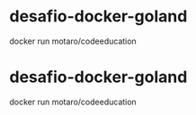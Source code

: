 # desafio-docker-goland

docker run motaro/codeeducation

# desafio-docker-goland

docker run motaro/codeeducation


